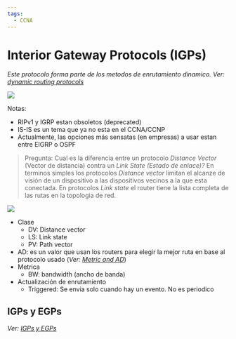 ```yaml
---
tags:
  - CCNA
---
```

# Interior Gateway Protocols (IGPs)

_Este protocolo forma parte de los metodos de enrutamiento dinamico. Ver: [dynamic routing protocols](dynamic%20routing%20protocols.md)_

![](Screenshot%20from%202024-01-05%2009-27-06.png)

Notas:
- RIPv1 y IGRP estan obsoletos (deprecated)
- IS-IS es un tema que ya no esta en el CCNA/CCNP 
- Actualmente, las opciones más sensatas (en empresas) a usar estan entre EIGRP o OSPF

> Pregunta: 
> Cual es la diferencia entre un protocolo _Distance Vector_ (Vector de distancia) contra un _Link State (Estado de enlace)?_
> En terminos simples los protocolos _Distance vector_ limitan el alcanze de visión de un dispositivo a las dispositivos vecinos a la que esta conectada. 
> En protocolos _Link state_ el router  tiene la lista completa de las rutas en la topologia de red. 


![](Screenshot%20from%202024-01-05%2010-02-22.png)
- Clase
	- DV: Distance vector
	- LS: Link state
	- PV: Path vector
- AD: es un valor que usan los routers para elegir la mejor ruta en base al protocolo usado (*Ver: [Metric and AD](Metric%20and%20AD.md)*)
- Metrica
	- BW: bandwidth (ancho de banda)
- Actualización de enrutamiento
	- Triggered: Se envia solo cuando hay un evento. No es periodico


## IGPs y EGPs
_Ver: [IGPs y EGPs](IGPs%20y%20EGPs.md)_

